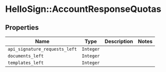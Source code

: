 # HelloSign::AccountResponseQuotas



## Properties

| Name | Type | Description | Notes |
| ---- | ---- | ----------- | ----- |
| `api_signature_requests_left` | ```Integer``` |    |  |
| `documents_left` | ```Integer``` |    |  |
| `templates_left` | ```Integer``` |    |  |

